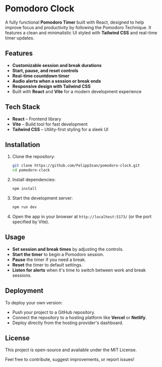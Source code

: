 # Pomodoro Clock

A fully functional **Pomodoro Timer** built with React, designed to help improve focus and productivity by following the Pomodoro Technique. It features a clean and minimalistic UI styled with **Tailwind CSS** and real-time timer updates.

## Features

- **Customizable session and break durations**
- **Start, pause, and reset controls**
- **Real-time countdown timer**
- **Audio alerts when a session or break ends**
- **Responsive design with Tailwind CSS**
- Built with **React** and **Vite** for a modern development experience

## Tech Stack

- **React** – Frontend library
- **Vite** – Build tool for fast development
- **Tailwind CSS** – Utility-first styling for a sleek UI

## Installation

1. Clone the repository:

   ```bash
   git clone https://github.com/Felipp3san/pomodoro-clock.git
   cd pomodoro-clock
   ```

2. Install dependencies:

   ```bash
   npm install
   ```

3. Start the development server:

   ```bash
   npm run dev
   ```

4. Open the app in your browser at `http://localhost:5173/` (or the port specified by Vite).

## Usage

- **Set session and break times** by adjusting the controls.
- **Start the timer** to begin a Pomodoro session.
- **Pause** the timer if you need a break.
- **Reset** the timer to default settings.
- **Listen for alerts** when it's time to switch between work and break sessions.

## Deployment

To deploy your own version:

- Push your project to a GitHub repository.
- Connect the repository to a hosting platform like **Vercel** or **Netlify**.
- Deploy directly from the hosting provider's dashboard.

## License

This project is open-source and available under the MIT License.

Feel free to contribute, suggest improvements, or report issues!
